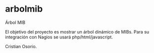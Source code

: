 # arbolmib
Árbol MIB

El objetivo del proyecto es mostrar un árbol dinámico de MIBs.
Para su integración con Nagios se usará php/html/javascript.

Cristian Osorio.

